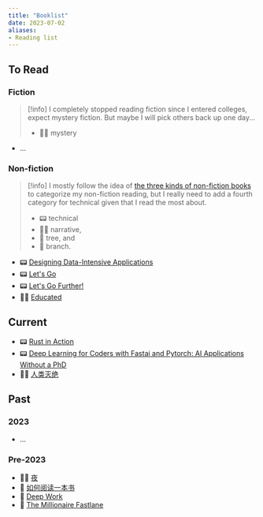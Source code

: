 ```yaml
---
title: "Booklist"
date: 2023-07-02
aliases:
- Reading list
---
```


## To Read

### Fiction

> [!info] I completely stopped reading fiction since I entered colleges, expect mystery fiction. But maybe I will pick others back up one day...
> - 🕵️‍♂️ mystery

- ...

### Non-fiction

> [!info] I mostly follow the idea of [the three kinds of non-fiction books](https://commoncog.com/the-3-kinds-of-non-fiction-book/) to categorize my non-fiction reading, but I really need to add a fourth category for technical given that I read the most about. 
> - 📟 technical
> - 💁‍♀️ narrative, 
> - 🌳 tree, and 
> - 🌿 branch.
- 📟 [Designing Data-Intensive Applications](https://www.goodreads.com/book/show/23463279-designing-data-intensive-applications "Designing Data-Intensive Applications")
- 📟 [Let's Go](https://www.goodreads.com/book/show/43429043-let-s-go "Let's Go")
- 📟 [Let's Go Further!](https://www.goodreads.com/book/show/58044798-let-s-go-further "Let's Go Further!")
- 💁‍♀️ [Educated](https://www.goodreads.com/book/show/35133922-educated "Educated")

## Current
- 📟 [Rust in Action](https://www.goodreads.com/book/show/58462468-rust-in-action)
- 📟 [Deep Learning for Coders with Fastai and Pytorch: AI Applications Without a PhD](https://www.goodreads.com/book/show/50204643-deep-learning-for-coders-with-fastai-and-pytorch)
- 🕵️‍♂️ [人类灭绝](https://www.goodreads.com/book/show/150283051)

## Past

### 2023

- ...

### Pre-2023
- 💁‍♀️ [夜](notes/夜.md)
- 🌳 [如何阅读一本书](notes/如何阅读一本书.md)
- 🌿 [Deep Work](notes/Deep%20Work.md)
- 🌿 [The Millionaire Fastlane](notes/The%20Millionaire%20Fastlane.md)

